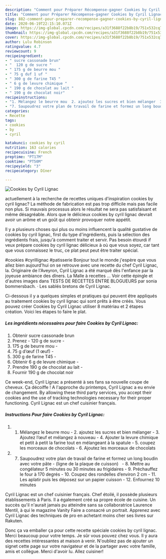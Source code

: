 ```yaml
---
description: "Comment pour Préparer Récompense-gagner Cookies by Cyril Lignac"
title: "Comment pour Préparer Récompense-gagner Cookies by Cyril Lignac"
slug: 882-comment-pour-preparer-recompense-gagner-cookies-by-cyril-lignac
date: 2020-06-19T22:15:10.071Z
image: https://img-global.cpcdn.com/recipes/a31f3688f22b8b19/751x532cq70/cookies-by-cyril-lignac-photo-principale-de-la-recette.jpg
thumbnail: https://img-global.cpcdn.com/recipes/a31f3688f22b8b19/751x532cq70/cookies-by-cyril-lignac-photo-principale-de-la-recette.jpg
cover: https://img-global.cpcdn.com/recipes/a31f3688f22b8b19/751x532cq70/cookies-by-cyril-lignac-photo-principale-de-la-recette.jpg
author: Lulu Robinson
ratingvalue: 4.7
reviewcount: 9
recipeingredient:
- " sucre cassonade brun"
- "  120 g de sucre "
- " 175 g de beurre mou "
- " 75 g duf 1 uf "
- " 300 g de farine T45 "
- " 6 g de levure chimique "
- " 190 g de chocolat au lait "
- " 190 g de chocolat noir"
recipeinstructions:
- "1. Mélangez le beurre mou  2. ajoutez les sucres et bien mélanger  3. Ajoutez l’œuf et mélangez à nouveau  4. Ajouter la levure chimique et petit à petit la farine tout en mélangeant à la spatule  5. coupez les morceaux de chocolats  6. Ajoutez les morceaux de chocolats"
- "7. Saupoudrez votre plan de travail de farine et formez un long boudin avec votre pâte  (ligne de la plaque de cuisson)   8. Mettre au congélateur 5 minutes ou 30 minutes au frigidaires  9. Préchauffez le four à 170 degrés  10. Coupez des rondelles d’environ 2 cm  11. Les aplatir puis les déposez sur un papier cuisson  12. Enfournez 10 minutes"
categories:
- Recette
tags:
- cookies
- by
- cyril

katakunci: cookies by cyril 
nutrition: 163 calories
recipecuisine: French
preptime: "PT17M"
cooktime: "PT50M"
recipeyield: "3"
recipecategory: Dîner

---
```



![Cookies by Cyril Lignac](https://img-global.cpcdn.com/recipes/a31f3688f22b8b19/751x532cq70/cookies-by-cyril-lignac-photo-principale-de-la-recette.jpg)

actuellement à la recherche de recettes uniques d'inspiration cookies by cyril lignac? La méthode de fabrication est pas trop difficile mais pas facile non plus. Si mauvais processus alors le résultat ne sera pas satisfaisant et même désagréable. Alors que le délicieux cookies by cyril lignac devrait avoir un arôme et un goût qui obtenir provoquer notre appétit.

Il y a plusieurs choses qui plus ou moins influencent la qualité gustative de cookies by cyril lignac, first du type d'ingrédients, puis la sélection des ingrédients frais, jusqu'à comment traiter et servir. Pas besoin étourdi if veux prépare cookies by cyril lignac délicieux à où que vous soyez, car tant que vous connaissez le truc, ce plat peut peut être traiter spécial.

#cookies #cyrillignac #patisserie Bonjour tout le monde j&#39;espère que vous allez bien aujourd&#39;hui on se retrouve avec une recette du chef Cyril Lignac, la. Originaire de l&#39;Aveyron, Cyril Lignac a été marqué dès l&#39;enfance par la joyeuse ambiance des dîners. La Malle à recettes … Voir cette épingle et d&#39;autres images dans TESTS DE RECETTES ENTRE BLOGUEURS par sonia bommersbach. · Les sablés bretons de Cyril Lignac.


Ci-dessous il y a quelques simples et pratiques qui peuvent être appliqués au traitement cookies by cyril lignac qui sont prêts à être créés. Vous pouvez créer Cookies by Cyril Lignac utiliser 8 matériau et 2 étapes création. Voici les étapes to faire le plat.

<!--inarticleads1-->

##### Les ingrédients nécessaires pour faire Cookies by Cyril Lignac:

1. Obtenir  sucre cassonade brun
1. Prenez  - 120 g de sucre -
1.   175 g de beurre mou -
1.   75 g d’œuf (1 œuf) -
1.   300 g de farine T45 -
1. Obtenir  6 g de levure chimique -
1. Prendre  190 g de chocolat au lait -
1. Fournir  190 g de chocolat noir


Ce week-end, Cyril Lignac a présenté à ses fans sa nouvelle coupe de cheveux. Ça décoiffe ! A l&#39;approche du printemps, Cyril Lignac a eu envie de changement. By allowing these third party services, you accept their cookies and the use of tracking technologies necessary for their proper functioning. Cyril Lignac est un chef cuisinier français. 

<!--inarticleads2-->

##### Instructions Pour faire Cookies by Cyril Lignac:

1. 1. Mélangez le beurre mou  - 2. ajoutez les sucres et bien mélanger  - 3. Ajoutez l’œuf et mélangez à nouveau  - 4. Ajouter la levure chimique et petit à petit la farine tout en mélangeant à la spatule  - 5. coupez les morceaux de chocolats  - 6. Ajoutez les morceaux de chocolats
1. 7. Saupoudrez votre plan de travail de farine et formez un long boudin avec votre pâte -  (ligne de la plaque de cuisson)   - 8. Mettre au congélateur 5 minutes ou 30 minutes au frigidaires  - 9. Préchauffez le four à 170 degrés  - 10. Coupez des rondelles d’environ 2 cm  - 11. Les aplatir puis les déposez sur un papier cuisson  - 12. Enfournez 10 minutes


Cyril Lignac est un chef cuisinier français. Chef étoilé, il possède plusieurs établissements à Paris. Il a également créé sa propre école de cuisine. Un succès qu&#39;il n&#39;aurait jamais pu atteindre sans sa collaboratrice Laurence Mentil, à qui le magazine Vanity Faire a consacré un portrait. Apprenez avec Cyril Lignac des techniques de pro en achetant moins cher ses livres sur Rakuten. 


Donc ça va emballer ça pour cette recette spéciale cookies by cyril lignac. Merci beaucoup pour votre temps. Je sûr vous pouvez chez vous. Il y aura des recettes  intéressantes at maison à venir. N'oubliez pas de ajouter un signet cette page sur votre navigateur et de la partager avec votre famille, amis et collègue. Merci d'avoir lu. Allez cuisiner!
